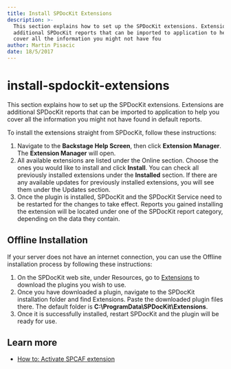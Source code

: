 ```yaml
---
title: Install SPDocKit Extensions
description: >-
  This section explains how to set up the SPDocKit extensions. Extensions are
  additional SPDocKit reports that can be imported to application to help you
  cover all the information you might not have fou
author: Martin Pisacic
date: 18/5/2017
---
```


# install-spdockit-extensions

This section explains how to set up the SPDocKit extensions. Extensions are additional SPDocKit reports that can be imported to application to help you cover all the information you might not have found in default reports.

To install the extensions straight from SPDocKit, follow these instructions:

1. Navigate to the **Backstage Help Screen**, then click **Extension Manager**. The **Extension Manager** will open.
2. All available extensions are listed under the Online section. Choose the ones you would like to install and click **Install**. You can check all previously installed extensions under the **Installed** section. If there are any available updates for previously installed extensions, you will see them under the Updates section.
3. Once the plugin is installed, SPDocKit and the SPDocKit Service need to be restarted for the changes to take effect. Reports you gained installing the extension will be located under one of the SPDocKit report category, depending on the data they contain.

## **Offline Installation**

If your server does not have an internet connection, you can use the Offline installation process by following these instructions:

1. On the SPDocKit web site, under Resources, go to [Extensions](https://www.spdockit.com/resources/extensions/) to download the plugins you wish to use.
2. Once you have downloaded a plugin, navigate to the SPDocKit installation folder and find Extensions. Paste the downloaded plugin files there. The default folder is **C:\ProgramData\SPDocKit\Extensions**.
3. Once it is successfully installed, restart SPDocKit and the plugin will be ready for use.

## **Learn more**

* [How to: Activate SPCAF extension](install-spdockit-extensions.md#internal/how-to/reports/activate-spcaf-extension)

